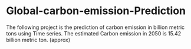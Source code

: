 # Global-carbon-emission-Prediction
The following project is the prediction of carbon emission in billion metric tons using Time series.
The estimated Carbon emission in 2050 is 15.42 billion metric ton. (approx)
